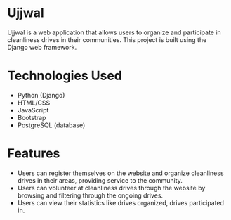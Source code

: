 # Ujjwal
Ujjwal is a web application that allows users to organize and participate in cleanliness drives in their communities. This project is built using the Django web framework.
# Technologies Used
* Python (Django)
* HTML/CSS
* JavaScript
* Bootstrap
* PostgreSQL (database)
# Features
* Users can register themselves on the website and organize cleanliness drives in their areas, providing service to the community.
* Users can volunteer at cleanliness drives through the website by browsing and filtering through the ongoing drives.
* Users can view their statistics like drives organized, drives participated in.